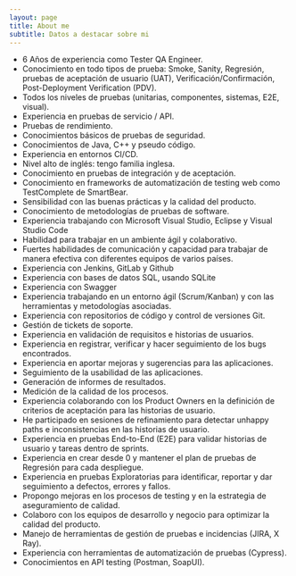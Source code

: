 ```yaml
---
layout: page
title: About me
subtitle: Datos a destacar sobre mi
---
```


- 6 Años de experiencia como Tester QA Engineer.
- Conocimiento en todo tipos de prueba: Smoke, Sanity, Regresión, pruebas de aceptación de usuario (UAT), Verificación/Confirmación, Post-Deployment Verification (PDV).
- Todos los niveles de pruebas (unitarias, componentes, sistemas, E2E, visual).
- Experiencia en pruebas de servicio / API.
- Pruebas de rendimiento.
- Conocimientos básicos de pruebas de seguridad.
- Conocimientos de Java, C++ y pseudo código.
- Experiencia en entornos CI/CD. 
- Nivel alto de inglés: tengo familia inglesa.
- Conocimiento en pruebas de integración y de aceptación.
- Conocimiento en frameworks de automatización de testing web como TestComplete de SmartBear.
- Sensibilidad con las buenas prácticas y la calidad del producto.
- Conocimiento de metodologías de pruebas de software.
- Experiencia trabajando con Microsoft Visual Studio, Eclipse y Visual Studio Code
- Habilidad para trabajar en un ambiente ágil y colaborativo.
- Fuertes habilidades de comunicación y capacidad para trabajar de manera efectiva con diferentes equipos de varios países.
- Experiencia con Jenkins, GitLab y Github
- Experiencia con bases de datos SQL, usando SQLite
- Experiencia con Swagger
- Experiencia trabajando en un entorno ágil (Scrum/Kanban) y con las herramientas y metodologías asociadas.
- Experiencia con repositorios de código y control de versiones Git. 
- Gestión de tickets de soporte. 
- Experiencia en validación de requisitos e historias de usuarios.
- Experiencia en registrar, verificar y hacer seguimiento de los bugs encontrados.
- Experiencia en aportar mejoras y sugerencias para las aplicaciones.
- Seguimiento de la usabilidad de las aplicaciones.
- Generación de informes de resultados.
- Medición de la calidad de los procesos.
- Experiencia colaborando con los Product Owners en la definición de criterios de aceptación para las historias de usuario.
- He participado en sesiones de refinamiento para detectar unhappy paths e inconsistencias en las historias de usuario.
- Experiencia en pruebas End-to-End (E2E) para validar historias de usuario y tareas dentro de sprints.
- Experiencia en crear desde 0 y mantener el plan de pruebas de Regresión para cada despliegue.
- Experiencia en pruebas Exploratorias para identificar, reportar y dar seguimiento a defectos, errores y fallos.
- Propongo mejoras en los procesos de testing y en la estrategia de aseguramiento de calidad.
- Colaboro con los equipos de desarrollo y negocio para optimizar la calidad del producto.
- Manejo de herramientas de gestión de pruebas e incidencias (JIRA, X Ray).
- Experiencia con herramientas de automatización de pruebas (Cypress).
- Conocimientos en API testing (Postman, SoapUI).